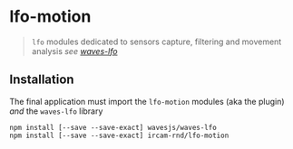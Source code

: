# lfo-motion

> `lfo` modules dedicated to sensors capture, filtering and movement analysis
> _see [waves-lfo](https://github.com/wavesjs/waves-lfo)_

## Installation

The final application must import the `lfo-motion` modules (aka the plugin) _and_ the `waves-lfo` library

```
npm install [--save --save-exact] wavesjs/waves-lfo
npm install [--save --save-exact] ircam-rnd/lfo-motion
```

